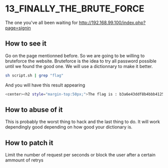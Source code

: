 # 13_FINALLY_THE_BRUTE_FORCE

The one you've all been waiting for
http://192.168.99.100/index.php?page=signin

## How to see it

Go on the page mentionned before.
So we are going to be willing to bruteforce the website. Bruteforce is the idea to try all password possible until we found the
good one. We will use a dictionnary to make it better.

```bash
sh script.sh | grep "flag"
```
And you will have this result appearing 

```bash
<center><h2 style="margin-top:50px;">The flag is : b3a6e43ddf8b4bbb4125e5e7d23040433827759d4de1c04ea63907479a80a6b2 </h2><br/><img src="images/win.png" alt="" width=200px height=200px></center>
```

## How to abuse of it

This is probably the worst thing to hack and the last thing to do. It will work dependingly good depending on how good your dictionary is.

## How to patch it

Limit the number of request per seconds or block the user after a certain ammount of retrys
